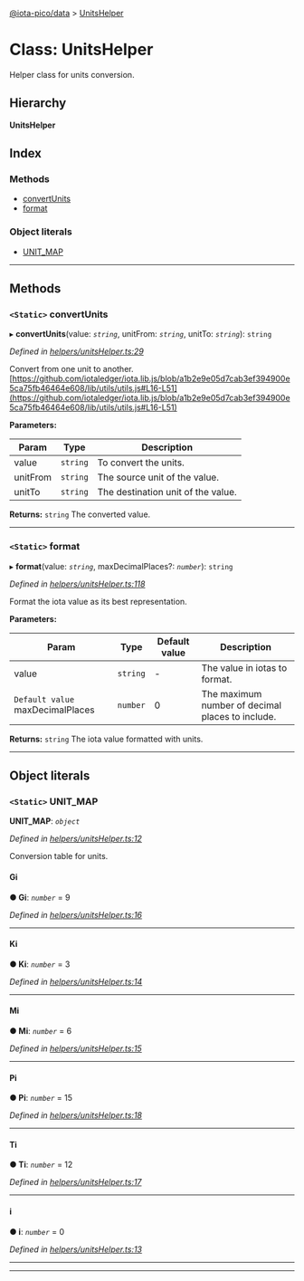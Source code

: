 [@iota-pico/data](../README.md) > [UnitsHelper](../classes/unitshelper.md)

# Class: UnitsHelper

Helper class for units conversion.

## Hierarchy

**UnitsHelper**

## Index

### Methods

* [convertUnits](unitshelper.md#convertunits)
* [format](unitshelper.md#format)

### Object literals

* [UNIT_MAP](unitshelper.md#unit_map)

---

## Methods

<a id="convertunits"></a>

### `<Static>` convertUnits

▸ **convertUnits**(value: *`string`*, unitFrom: *`string`*, unitTo: *`string`*): `string`

*Defined in [helpers/unitsHelper.ts:29](https://github.com/iota-pico/data/blob/a9ecaa2/src/helpers/unitsHelper.ts#L29)*

Convert from one unit to another. [https://github.com/iotaledger/iota.lib.js/blob/a1b2e9e05d7cab3ef394900e5ca75fb46464e608/lib/utils/utils.js#L16-L51](https://github.com/iotaledger/iota.lib.js/blob/a1b2e9e05d7cab3ef394900e5ca75fb46464e608/lib/utils/utils.js#L16-L51)

**Parameters:**

| Param | Type | Description |
| ------ | ------ | ------ |
| value | `string` |  To convert the units. |
| unitFrom | `string` |  The source unit of the value. |
| unitTo | `string` |  The destination unit of the value. |

**Returns:** `string`
The converted value.

___
<a id="format"></a>

### `<Static>` format

▸ **format**(value: *`string`*, maxDecimalPlaces?: *`number`*): `string`

*Defined in [helpers/unitsHelper.ts:118](https://github.com/iota-pico/data/blob/a9ecaa2/src/helpers/unitsHelper.ts#L118)*

Format the iota value as its best representation.

**Parameters:**

| Param | Type | Default value | Description |
| ------ | ------ | ------ | ------ |
| value | `string` | - |  The value in iotas to format. |
| `Default value` maxDecimalPlaces | `number` | 0 |  The maximum number of decimal places to include. |

**Returns:** `string`
The iota value formatted with units.

___

## Object literals

<a id="unit_map"></a>

### `<Static>` UNIT_MAP

**UNIT_MAP**: *`object`*

*Defined in [helpers/unitsHelper.ts:12](https://github.com/iota-pico/data/blob/a9ecaa2/src/helpers/unitsHelper.ts#L12)*

Conversion table for units.

<a id="unit_map.gi"></a>

####  Gi

**● Gi**: *`number`* = 9

*Defined in [helpers/unitsHelper.ts:16](https://github.com/iota-pico/data/blob/a9ecaa2/src/helpers/unitsHelper.ts#L16)*

___
<a id="unit_map.ki"></a>

####  Ki

**● Ki**: *`number`* = 3

*Defined in [helpers/unitsHelper.ts:14](https://github.com/iota-pico/data/blob/a9ecaa2/src/helpers/unitsHelper.ts#L14)*

___
<a id="unit_map.mi"></a>

####  Mi

**● Mi**: *`number`* = 6

*Defined in [helpers/unitsHelper.ts:15](https://github.com/iota-pico/data/blob/a9ecaa2/src/helpers/unitsHelper.ts#L15)*

___
<a id="unit_map.pi"></a>

####  Pi

**● Pi**: *`number`* = 15

*Defined in [helpers/unitsHelper.ts:18](https://github.com/iota-pico/data/blob/a9ecaa2/src/helpers/unitsHelper.ts#L18)*

___
<a id="unit_map.ti"></a>

####  Ti

**● Ti**: *`number`* = 12

*Defined in [helpers/unitsHelper.ts:17](https://github.com/iota-pico/data/blob/a9ecaa2/src/helpers/unitsHelper.ts#L17)*

___
<a id="unit_map.i"></a>

####  i

**● i**: *`number`* = 0

*Defined in [helpers/unitsHelper.ts:13](https://github.com/iota-pico/data/blob/a9ecaa2/src/helpers/unitsHelper.ts#L13)*

___

___

